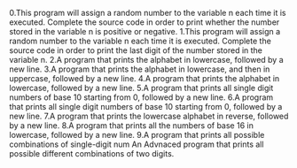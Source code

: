 0.This program will assign a random number to the variable n each time it is executed. Complete the source code in order to print whether the number stored in the variable n is positive or negative.
1.This program will assign a random number to the variable n each time it is executed. Complete the source code in order to print the last digit of the number stored in the variable n.
2.A program that prints the alphabet in lowercase, followed by a new line.
3.A program that prints the alphabet in lowercase, and then in uppercase, followed by a new line.
4.A program that prints the alphabet in lowercase, followed by a new line.
5.A program that prints all single digit numbers of base 10 starting from 0, followed by a new line.
6.A program that prints all single digit numbers of base 10 starting from 0, followed by a new line.
7.A program that prints the lowercase alphabet in reverse, followed by a new line.
8.A program that prints all the numbers of base 16 in lowercase, followed by a new line.
9.A program that prints all possible combinations of single-digit num
An Advnaced program that prints all possible different combinations of two digits.

